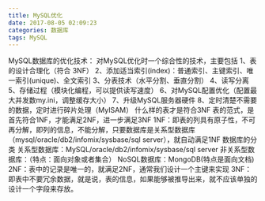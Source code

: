 ```yaml
---
title: MySQL优化
date: 2017-08-05 02:09:23
categories: 数据库
tags: MySQL
---
```

MySQL数据库的优化技术：
对MySQL优化时一个综合性的技术，主要包括
1、表的设计合理化（符合 3NF）
2、添加适当索引(index)：普通索引、主键索引、唯一索引(unique)、全文索引
3、分表技术（水平分割、垂直分割）
4、读写分离
5、存储过程（模块化编程，可以提供读写速度）
6、对MySQL配置优化（配置最大并发数my.ini，调整缓存大小）
7、升级MySQL服务器硬件
8、定时清楚不需要的数据，定时进行碎片处理（MyISAM）
什么样的表才是符合3NF
表的范式，是首先符合1NF，才能满足2NF，进一步满足3NF
1NF：即表的列具有原子性，不可再分解，即列的信息，不能分解，只要数据库是关系型数据库（mysql/oracle/db2/infomix/sysbase/sql server），就自动满足1NF
数据库的分类
关系型数据库：MySQL/oracle/db2/infomix/sysbase/sql server
非关系型数据库：（特点：面向对象或者集合）
NoSQL数据库：MongoDB(特点是面向文档)
2NF：表中的记录是唯一的，就满足2NF，通常我们设计一个主键来实现
3NF：即表中不要冗余数据，就是说，表的信息，如果能够被推导出来，就不应该单独的设计一个字段来存放。